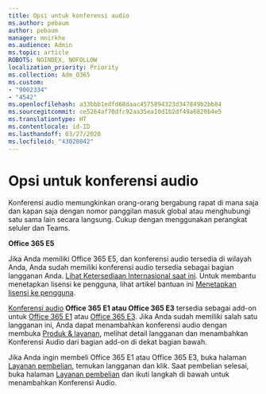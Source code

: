 ```yaml
---
title: Opsi untuk konferensi audio
ms.author: pebaum
author: pebaum
manager: mnirkhe
ms.audience: Admin
ms.topic: article
ROBOTS: NOINDEX, NOFOLLOW
localization_priority: Priority
ms.collection: Adm_O365
ms.custom:
- "9002334"
- "4542"
ms.openlocfilehash: a33bbb1edfd68daac4575894323d347849b2bb84
ms.sourcegitcommit: ce5264af70dfc92aa35ea10d1b2df49a6820b4e5
ms.translationtype: HT
ms.contentlocale: id-ID
ms.lasthandoff: 03/27/2020
ms.locfileid: "43028042"
---
```

# <a name="options-for-audio-conferencing"></a>Opsi untuk konferensi audio

Konferensi audio memungkinkan orang-orang bergabung rapat di mana saja dan kapan saja dengan nomor panggilan masuk global atau menghubungi satu sama lain secara langsung.  Cukup dengan menggunakan perangkat seluler dan Teams.

**Office 365 E5**

Jika Anda memiliki Office 365 E5, dan konferensi audio tersedia di wilayah Anda, Anda sudah memiliki konferensi audio tersedia sebagai bagian langganan Anda.   [Lihat Ketersediaan Internasional saat ini](https://go.microsoft.com/fwlink/p/?LinkID=839556).  Untuk membantu menetapkan lisensi ke pengguna, lihat artikel bantuan ini [Menetapkan lisensi ke pengguna](https://docs.microsoft.com/microsoft-365/admin/manage/assign-licenses-to-users).

[Konferensi audio](https://products.office.com/microsoft-teams/online-meeting-solutions#customerstoryregion2) **Office 365 E1 atau Office 365 E3**
 tersedia sebagai add-on untuk [Office 365 E1](https://www.microsoft.com/microsoft-365/business/office-365-enterprise-e1-business-software) atau [Office 365 E3](https://www.microsoft.com/microsoft-365/business/office-365-enterprise-e3-business-software).  Jika Anda sudah memiliki salah satu langganan ini, Anda dapat menambahkan konferensi audio dengan membuka [Produk & layanan](https://go.microsoft.com/fwlink/p/?linkid=842054), melihat detail langganan dan menambahkan Konferensi Audio dari bagian add-on di dekat bagian bawah.

Jika Anda ingin membeli Office 365 E1 atau Office 365 E3, buka halaman [Layanan pembelian](https://go.microsoft.com/fwlink/p/?linkid=868433), temukan langganan dan klik.  Saat pembelian selesai, buka halaman [Layanan pembelian](https://go.microsoft.com/fwlink/p/?linkid=868433) dan ikuti langkah di bawah untuk menambahkan Konferensi Audio.
